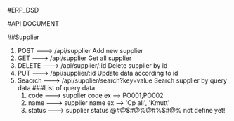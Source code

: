 #ERP_DSD


#API DOCUMENT

##Supplier
1. POST --->  /api/supplier  Add new supplier
2. GET --->  /api/supplier   Get all supplier
3. DELETE ---> /api/supplier/:id   Delete supplier by id
4. PUT   ---> /api/supplier/:id  Update data according to id
5. Seacrch ---> /api/supplier/search?key=value   Search supplier by query data
    ###List of query data
    1. code ---> supplier code  ex --> PO001,PO002
    2. name ---> supplier name  ex --> 'Cp all', 'Kmutt'
    3. status ---> supplier status @#@$#@%@#%$#@% not define yet!
